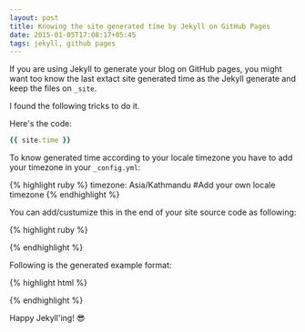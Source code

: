 ```yaml
---
layout: post
title: Knowing the site generated time by Jekyll on GitHub Pages
date: 2015-01-05T17:08:17+05:45
tags: jekyll, github pages
---
```


If you are using Jekyll to generate your blog on GitHub pages, you might want too know the last extact site generated time as the Jekyll generate and keep the files on `_site`.

I found the following tricks to do it.

Here's the code:

``` ruby 
{{ site.time }}
```

To know generated time according to your locale timezone you have to add your timezone in your `_config.yml`:

{% highlight ruby %}
timezone:    Asia/Kathmandu #Add your own locale timezone
{% endhighlight %}

You can add/custumize this in the end of your site source code as following:

{% highlight ruby %}
<!-- Proudly Hosted on GitHub | Generated {{ site.time }} | Revision {{ site.github.build_revision }} -->
{% endhighlight %}

Following is the generated example format:

{% highlight html %}
<!-- Proudly Hosted on GitHub | Generated 2015-01-05 15:53:08 +0545 | Revision e7a8fa260c4381526ecbbc12d5bbeb00f3077eeb -->
{% endhighlight %}

Happy Jekyll'ing! :sunglasses:
